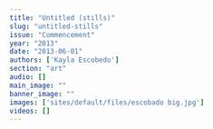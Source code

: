 ```yaml
---
title: "Untitled (stills)"
slug: "untitled-stills"
issue: "Commencement"
year: "2013"
date: "2013-06-01"
authors: ['Kayla Escobedo']
section: "art"
audio: []
main_image: ""
banner_image: ""
images: ['sites/default/files/escobado big.jpg']
videos: []
---
```

